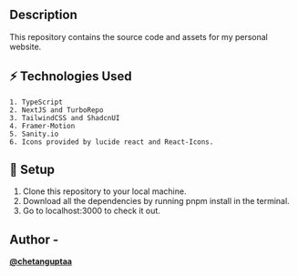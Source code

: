 ## Description

This repository contains the source code and assets for my personal website.

## ⚡ Technologies Used

    1. TypeScript
    2. NextJS and TurboRepo
    3. TailwindCSS and ShadcnUI
    4. Framer-Motion
    5. Sanity.io
    6. Icons provided by lucide react and React-Icons.

## 🍂 Setup

1. Clone this repository to your local machine.
2. Download all the dependencies by running pnpm install in the terminal.
3. Go to localhost:3000 to check it out.

## Author -

[**@chetanguptaa**](https://github.com/chetanguptaa)
